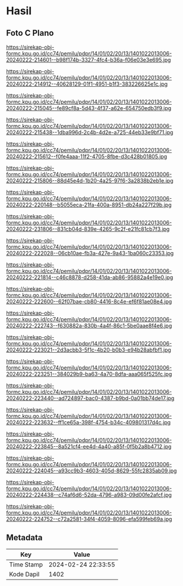 # Hasil

## Foto C Plano

https://sirekap-obj-formc.kpu.go.id/cc74/pemilu/pdpr/14/01/02/20/13/1401022013006-20240222-214601--b98f174b-3327-4fc4-b36a-f06e03e3e695.jpg

https://sirekap-obj-formc.kpu.go.id/cc74/pemilu/pdpr/14/01/02/20/13/1401022013006-20240222-214912--40628129-01f1-4951-b1f3-383226625e1c.jpg

https://sirekap-obj-formc.kpu.go.id/cc74/pemilu/pdpr/14/01/02/20/13/1401022013006-20240222-215045--fe89cf8a-5d43-4f37-a62e-654750edb3f9.jpg

https://sirekap-obj-formc.kpu.go.id/cc74/pemilu/pdpr/14/01/02/20/13/1401022013006-20240222-215438--1dba996d-2c4b-4d2e-a725-44eb33e9bf71.jpg

https://sirekap-obj-formc.kpu.go.id/cc74/pemilu/pdpr/14/01/02/20/13/1401022013006-20240222-215612--f0fe4aaa-11f2-4705-8fbe-d3c428b01805.jpg

https://sirekap-obj-formc.kpu.go.id/cc74/pemilu/pdpr/14/01/02/20/13/1401022013006-20240222-215806--88d45e4d-1b20-4a25-97f6-3a2838b2eb1e.jpg

https://sirekap-obj-formc.kpu.go.id/cc74/pemilu/pdpr/14/01/02/20/13/1401022013006-20240222-220148--b5055eca-21fa-400a-8951-db24a227f29b.jpg

https://sirekap-obj-formc.kpu.go.id/cc74/pemilu/pdpr/14/01/02/20/13/1401022013006-20240222-231806--831cb04d-839e-4265-9c2f-e21fc81cb7f3.jpg

https://sirekap-obj-formc.kpu.go.id/cc74/pemilu/pdpr/14/01/02/20/13/1401022013006-20240222-222028--06cb10ae-fb3a-427e-9a43-1ba060c23353.jpg

https://sirekap-obj-formc.kpu.go.id/cc74/pemilu/pdpr/14/01/02/20/13/1401022013006-20240222-221814--c46c8878-d258-41da-ab86-95882a4e19e0.jpg

https://sirekap-obj-formc.kpu.go.id/cc74/pemilu/pdpr/14/01/02/20/13/1401022013006-20240222-222600--62f07bae-cb80-4416-8c4e-ef6f81ae08e4.jpg

https://sirekap-obj-formc.kpu.go.id/cc74/pemilu/pdpr/14/01/02/20/13/1401022013006-20240222-222743--f630882a-830b-4a4f-86c1-5be0aae8f4e6.jpg

https://sirekap-obj-formc.kpu.go.id/cc74/pemilu/pdpr/14/01/02/20/13/1401022013006-20240222-223021--2d3acbb3-5f1c-4b20-b0b3-e94b28abfbf1.jpg

https://sirekap-obj-formc.kpu.go.id/cc74/pemilu/pdpr/14/01/02/20/13/1401022013006-20240222-223251--384029b9-ba63-4a70-8dfa-aaa065f525fc.jpg

https://sirekap-obj-formc.kpu.go.id/cc74/pemilu/pdpr/14/01/02/20/13/1401022013006-20240222-223440--ad724897-bac0-4387-b9bd-0a01bb74de17.jpg

https://sirekap-obj-formc.kpu.go.id/cc74/pemilu/pdpr/14/01/02/20/13/1401022013006-20240222-223632--ff1ce65a-398f-4754-b34c-409801317d4c.jpg

https://sirekap-obj-formc.kpu.go.id/cc74/pemilu/pdpr/14/01/02/20/13/1401022013006-20240222-223845--8a521cf4-ee4d-4a40-a85f-0f5b2a8b4712.jpg

https://sirekap-obj-formc.kpu.go.id/cc74/pemilu/pdpr/14/01/02/20/13/1401022013006-20240222-224045--a93cc9b3-4603-405d-8629-55fc2835ab09.jpg

https://sirekap-obj-formc.kpu.go.id/cc74/pemilu/pdpr/14/01/02/20/13/1401022013006-20240222-224438--c74af6d6-52da-4796-a983-09d00fe2afcf.jpg

https://sirekap-obj-formc.kpu.go.id/cc74/pemilu/pdpr/14/01/02/20/13/1401022013006-20240222-224752--c72a2581-34f4-4059-8096-efa599feb69a.jpg


## Metadata

| Key        | Value               |
| ---------- | ------------------- |
| Time Stamp | 2024-02-24 22:33:55 |
| Kode Dapil | 1402                |



